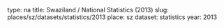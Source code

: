 type: na
title: Swaziland / National Statistics (2013)
slug: places/sz/datasets/statistics/2013
place: sz
dataset: statistics
year: 2013
